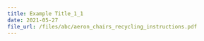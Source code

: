 ```yaml
---
title: Example Title_1_1
date: 2021-05-27
file_url: /files/abc/aeron_chairs_recycling_instructions.pdf
---
```

